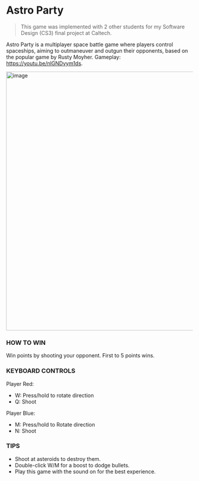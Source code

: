 # Astro Party
> This game was implemented with 2 other students for my Software Design (CS3) final project at Caltech.

Astro Party is a multiplayer space battle game where players control spaceships, aiming to outmaneuver and outgun their opponents, based on the popular game by Rusty Moyher. Gameplay: https://youtu.be/nlGNDvym1ds.

<img width="700" alt="image" src="https://github.com/noramxiao/Astro-Party/assets/73308763/8395b96f-f74c-4cdd-adef-4baa0d051da1">


### HOW TO WIN
Win points by shooting your opponent. First to 5 points wins.

### KEYBOARD CONTROLS
Player Red:
 - W: Press/hold to rotate direction
 - Q: Shoot

Player Blue:
 - M: Press/hold to Rotate direction
 - N: Shoot

### TIPS
- Shoot at asteroids to destroy them.
- Double-click W/M for a boost to dodge bullets.
- Play this game with the sound on for the best experience.
